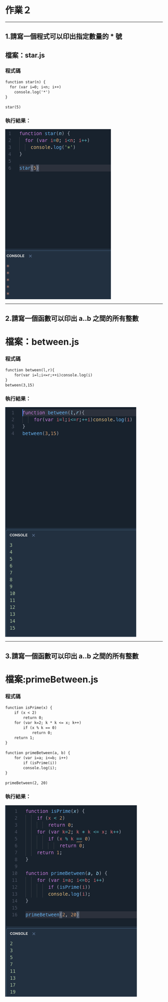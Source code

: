 # 作業２

<hr/>

## 1.請寫一個程式可以印出指定數量的 * 號
## 檔案：star.js
### 程式碼

```
function star(n) {
  for (var i=0; i<n; i++)
    console.log('*')
}

star(5)
```
### 執行結果：
<img src="../jpg/1.png"  align=center /> 

<hr/>

## 2.請寫一個函數可以印出 a..b 之間的所有整數
# 檔案：between.js
### 程式碼

```
function between(l,r){
    for(var i=l;i<=r;++i)console.log(i)
}
between(3,15)
```
### 執行結果：
<img src="../jpg/2.png"  align=center /> 

<hr/>

## 3.請寫一個函數可以印出 a..b 之間的所有整數
# 檔案:primeBetween.js
### 程式碼

```
function isPrime(x) {
    if (x < 2) 
        return 0;
    for (var k=2; k * k <= x; k++)
        if (x % k == 0) 
            return 0;
    return 1;
}

function primeBetween(a, b) {
    for (var i=a; i<=b; i++)
        if (isPrime(i))
        console.log(i);
}

primeBetween(2, 20)
```
### 執行結果：
<img src="../jpg/3.png"  align=center /> 